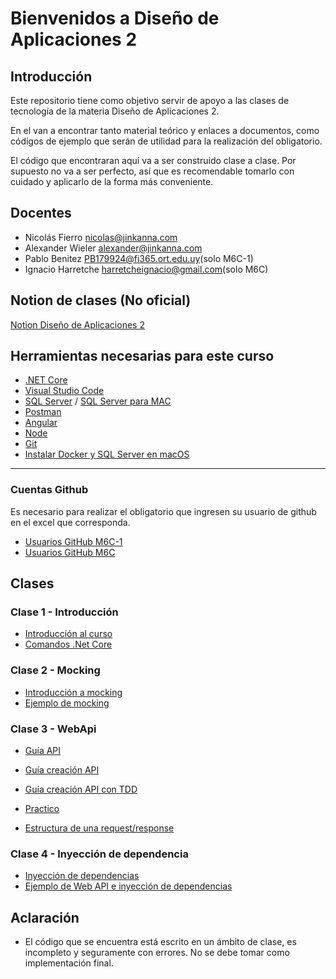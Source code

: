 # Bienvenidos a Diseño de Aplicaciones 2

## Introducción

Este repositorio tiene como objetivo servir de apoyo a las clases de tecnología de la materia Diseño de Aplicaciones 2.

En el van a encontrar tanto material teórico y enlaces a documentos, como códigos de ejemplo que serán de utilidad para la realización del obligatorio.

El código que encontraran aquí va a ser construido clase a clase. Por supuesto no va a ser perfecto, así que es recomendable tomarlo con cuidado y aplicarlo de la forma más conveniente.

## Docentes

- Nicolás Fierro [nicolas@jinkanna.com](mailto:nicolas@jinkanna.com)
- Alexander Wieler [alexander@jinkanna.com](alexander@jinkanna.com) 
- Pablo Benitez [PB179924@fi365.ort.edu.uy](mailto:PB179924@fi365.ort.edu.uy)(solo M6C-1)
- Ignacio Harretche [harretcheignacio@gmail.com](mailto:harretcheignacio@gmail.com)(solo M6C)


## Notion de clases (No oficial)

[Notion Diseño de Aplicaciones 2](https://disenio-de-apliaciones-2.notion.site/M6C-y-M6C-1-students-643a0b65cd7946bda2696319a349ad41)
## Herramientas necesarias para este curso
- [.NET Core](https://dotnet.microsoft.com/download)
- [Visual Studio Code](https://code.visualstudio.com/)
- [SQL Server](https://www.microsoft.com/es-es/sql-server/sql-server-downloads) / [SQL Server para MAC](https://docs.microsoft.com/en-us/sql/linux/quickstart-install-connect-docker?view=sql-server-ver15&pivots=cs1-bash)
- [Postman](https://www.postman.com/)
- [Angular](https://angular.io/)
- [Node](https://nodejs.org/es/)
- [Git](https://git-scm.com/)
- [Instalar Docker y SQL Server en macOS](Clases/InstalacionSQLserverMacOS.md)

---

### Cuentas Github

Es necesario para realizar el obligatorio que ingresen su usuario de github en el excel que corresponda.

- [Usuarios GitHub M6C-1](https://fi365-my.sharepoint.com/:x:/g/personal/aw177322_fi365_ort_edu_uy/EW4GosxFhVBLkEvwrBZfBWEBPsbpq5lkA3a06BFj2JOuKg?e=ajMQpI)
- [Usuarios GitHub M6C](https://fi365-my.sharepoint.com/:x:/g/personal/aw177322_fi365_ort_edu_uy/ETy_lJcO_qZHo2VUIHc4LDMBXKqihEIylaxR7i_80gCI_A?e=SOJuYz)

## Clases
### Clase 1 - Introducción
- [Introducción al curso](https://disenio-de-apliaciones-2.notion.site/Clase-1-de696c45713b410b8cef853bf552401a)
- [Comandos .Net Core](/Clases/ComandosNetCore.md)

### Clase 2 - Mocking
- [Introducción a mocking](/Clases/Mocking.md)
- [Ejemplo de mocking](/Ejemplos/Mocking)

### Clase 3 - WebApi
- [Guía API](https://disenio-de-apliaciones-2.notion.site/APIs-REST-WebApis-fbcac11593584b66bf1f90966e3d5caf)
- [Guía creación API](https://disenio-de-apliaciones-2.notion.site/Guia-creacion-WebApi-2b4c573133a14c1fa9e755476e0b8657)
- [Guía creación API con TDD](https://disenio-de-apliaciones-2.notion.site/Guia-creaci-n-WebApi-con-TDD-4f309674402644a99ff11d7a4204ec50)
- [Practico](https://disenio-de-apliaciones-2.notion.site/Practico-5a4991d114bb4b50aafb8a6f714a170b)

- [Estructura de una request/response](Clases/Request-Response-API-example.pdf)

### Clase 4 - Inyección de dependencia
- [Inyección de dependencias](/Clases/InyeccionDependencias.md)
- [Ejemplo de Web API e inyección de dependencias](/Ejemplos/WebAPI)


## Aclaración
- El código que se encuentra está escrito en un ámbito de clase, es incompleto y seguramente con errores. No se debe tomar como implementación final.
